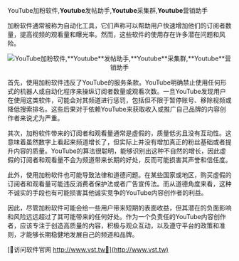 YouTube加粉软件,**Youtube**发帖助手,**Youtube**采集群,**Youtube**营销助手

加粉软件通常被称为自动化工具，它们声称可以帮助用户快速增加他们的订阅者数量，提高视频的观看量和曝光率。然而，这些软件的使用存在许多潜在问题和风险。

 <center><img src="https://vst.tw/MP4/tuiguang/png/4.png" alt="YouTube加粉软件,**Youtube**发帖助手,**Youtube**采集群,**Youtube**营销助手"></center>

首先，使用加粉软件违反了YouTube的服务条款。YouTube明确禁止使用任何形式的机器人或自动化程序来操纵订阅者数量或观看次数。一旦YouTube发现用户在使用这类软件，可能会对其频道进行惩罚，包括但不限于暂停账号、移除视频或降低搜索排名。这些后果对于依赖YouTube来获取收入或推广自己品牌的内容创作者来说尤为严重。

其次，加粉软件带来的订阅者和观看量通常是虚假的，质量低劣且没有互动性。这意味着虽然数字上看起来频道增长了，但实际上并没有增加真正的粉丝基础或者提升内容的质量。YouTube的算法很聪明，能够识别出这种不自然的增长，因此虚假的订阅者和观看量不会为频道带来长期的好处，反而可能损害其声誉和信任度。

此外，使用加粉软件也可能导致法律和道德问题。在某些国家或地区，购买虚假的订阅者和观看量可能违反消费者保护法或者广告宣传法。而从道德角度来看，这种不诚实的手段也有可能损害其他诚实竞争的YouTube内容创作者的利益。

因此，尽管加粉软件可能会给一些用户带来短期的表面收益，但其潜在的负面影响和风险远远超过了其可能带来的任何好处。作为一个负责任的YouTube内容创作者，应该专注于创造高质量的内容，积极与观众互动，以及遵守平台的政策和准则，才能够长期稳健地发展自己的频道和品牌。


[👻访问软件官网 http://www.vst.tw👻](http://www.vst.tw)
